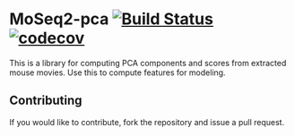 # MoSeq2-pca [![Build Status](https://travis-ci.com/dattalab/moseq2-pca.svg?token=gvoikVySDHEmvHT7Dbed&branch=master)](https://travis-ci.com/dattalab/moseq2-pca) [![codecov](https://codecov.io/gh/dattalab/moseq2-pca/branch/master/graph/badge.svg?token=OLbqEbHHNP)](https://codecov.io/gh/dattalab/moseq2-pca)

This is a library for computing PCA components and scores from extracted mouse movies.  Use this to compute features for modeling.

## Contributing

If you would like to contribute, fork the repository and issue a pull request.
